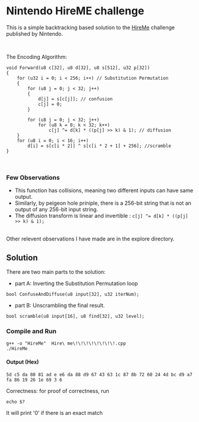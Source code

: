 # Nintendo HireME challenge

This is a simple backtracking based solution to the [HireMe](https://www.nerd.nintendo.com/files/HireMe.html) challenge published by Nintendo.

<br>

The Encoding Algorithm:
```
void Forward(u8 c[32], u8 d[32], u8 s[512], u32 p[32])
{
    for (u32 i = 0; i < 256; i++) // Substitution Permutation
    {
        for (u8 j = 0; j < 32; j++)
        {
            d[j] = s[c[j]]; // confusion
            c[j] = 0;
        }

        for (u8 j = 0; j < 32; j++)
            for (u8 k = 0; k < 32; k++)
                c[j] ^= d[k] * ((p[j] >> k) & 1); // diffusion
    }
    for (u8 i = 0; i < 16; i++)
        d[i] = s[c[i * 2]] ^ s[c[i * 2 + 1] + 256]; //scramble
}
```
<br>

### Few Observations 
- This function has collisions, meaning two different inputs can have same output.
- Similarly, by peigeon hole priniple, there is a 256-bit string that is not an output of any 256-bit input string.
- The diffusion transform is linear and invertible :
    ```c[j] ^= d[k] * ((p[j] >> k) & 1);```

<br> 
Other relevent observations I have made are in the explore directory.

<br>

## Solution
There are two main parts to the solution:
- part A: Inverting the Substitution Permutation loop

```bool ConfuseAndDiffuse(u8 input[32], u32 iterNum);```
- part B: Unscrambling the final result.

```bool scramble(u8 input[16], u8 find[32], u32 level);```

### Compile and Run
```
g++ -o "HireMe"  Hire\ me\!\!\!\!\!\!\!\!.cpp 
./HireMe
```
#### Output (Hex)

```
5d c5 da 80 81 ad e e6 da 88 d9 67 43 63 1c 87 8b 72 60 24 4d bc d9 a7 fa 86 19 26 1e 69 3 6
```
Correctness:
for proof of correctness, run
```
echo $?
```
It will print '0' if there is an exact match


